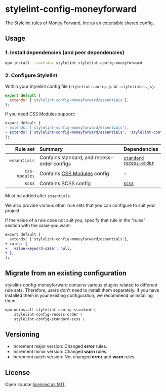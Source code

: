 # stylelint-config-moneyforward

The Stylelint rules of Money Forward, Inc as an extensible shared config.

## Usage

### 1. Install dependencies (and peer dependencies)

```bash
npm install --save-dev stylelint stylelint-config-moneyforward
```

### 2. Configure Stylelint

Within your Stylelint config file (`stylelint.config.js` or `.stylelintrc.js`):

```js
export default {
  extends: ['stylelint-config-moneyforward/essentials'],
};
```

If you need CSS Modules support:

```diff
export default {
- extends: ['stylelint-config-moneyforward/essentials'],
+ extends: ['stylelint-config-moneyforward/essentials', 'stylelint-config-moneyforward/css-modules'],
};
```

|      Rule set | Summary                                                                   | Dependencies                                                                                                                                              |
| ------------: | :------------------------------------------------------------------------ | :-------------------------------------------------------------------------------------------------------------------------------------------------------- |
|  `essentials` | Contains standard, and recess-order configs                               | [`standard`](https://github.com/stylelint/stylelint-config-standard) <br> [`recess-order`](https://github.com/stormwarning/stylelint-config-recess-order) |
| `css-modules` | Contains [CSS Modules](https://github.com/css-modules/css-modules) config | -                                                                                                                                                         |
|        `scss` | Contains SCSS config                                                      | [`scss`](https://github.com/stylelint-scss/stylelint-config-standard-scss)                                                                                |

Must be added after `essentials`.

We also provide various other rule sets that you can configure to suit your project.

If the value of a rule does not suit you, specify that rule in the "rules" section with the value you want:

```diff
export default {
  extends: ['stylelint-config-moneyforward/essentials'],
+ rules: {
+   value-keyword-case': null,
+ },
};
```

## Migrate from an existing configuration

stylelint-config-moneyforward contains various plugins related to different rule sets. Therefore, users don't need to install them separately. If you have installed them in your existing configuration, we recommend uninstalling them.

```bash
npm uninstall stylelint-config-standard \
    stylelint-config-recess-order \
    stylelint-config-standard-scss \
```

## Versioning

- Increment major version: Changed **error** rules.
- Increment minor version: Changed **warn** rules.
- Increment patch version: Not changed **error** and **warn** rules.

## License

Open source [licensed as MIT](https://github.com/moneyforward/dummy).
